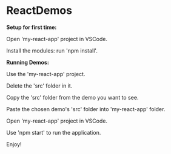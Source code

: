 # ReactDemos
**Setup for first time:**

Open 'my-react-app' project in VSCode.

Install the modules: run 'npm install'.



**Running Demos:**

Use the 'my-react-app' project.

Delete the 'src' folder in it.

Copy the 'src' folder from the demo you want to see.

Paste the chosen demo's 'src' folder into 'my-react-app' folder.

Open 'my-react-app' project in VSCode.

Use 'npm start' to run the application.

Enjoy!
